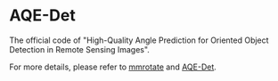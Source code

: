 # AQE-Det

The official code of "High-Quality Angle Prediction for Oriented Object Detection in Remote Sensing Images".

For more details, please refer to [mmrotate](https://github.com/open-mmlab/mmrotate) and [AQE-Det](https://ieeexplore.ieee.org/abstract/document/10172272).
